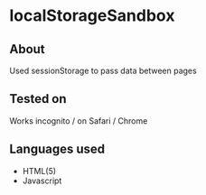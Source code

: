 # localStorageSandbox

<h2> About </h2>
Used sessionStorage to pass data between pages

<h2> Tested on </h2>
Works incognito / on Safari / Chrome 

<h2> Languages used </h2> 
<ul> <li> HTML(5) </li> <li> Javascript </li> </ul>
